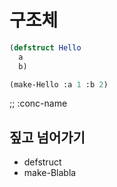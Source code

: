 # 구조체


``` lisp
(defstruct Hello
  a
  b)

(make-Hello :a 1 :b 2)
```

;; :conc-name

## 짚고 넘어가기

- defstruct
- make-Blabla
